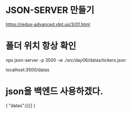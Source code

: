 # JSON-SERVER 만들기 
https://redux-advanced.vlpt.us/3/01.html

# 폴더 위치 항상 확인 
npx  json-server -p 3500  -w  ./src/day06/datas/tickers.json

localhost:3500/datas
# json을 백엔드 사용하겠다. 
{
    "datas":[{}]
}